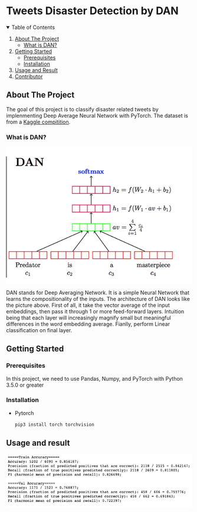 # Tweets Disaster Detection by DAN


<!-- TABLE OF CONTENTS -->
<details open="open">
  <summary>Table of Contents</summary>
  <ol>
    <li>
      <a href="#about-the-project">About The Project</a>
      <ul>
        <li><a href="#what-is-DAN">What is DAN?</a></li>
      </ul>
    </li>
    <li>
      <a href="#getting-started">Getting Started</a>
      <ul>
        <li><a href="#prerequisites">Prerequisites</a></li>
        <li><a href="#installation">Installation</a></li>
      </ul>
    </li>
    <li><a href="#usage-and-result">Usage and Result</a></li>
    <li><a href="#contributor">Contributor</a></li>

  </ol>
</details>

## About The Project
The goal of this project is to classify disaster related tweets by implenmenting Deep Average Neural Network with PyTorch. The dataset is from a [Kaggle compitition](https://www.kaggle.com/c/nlp-getting-started/overview). 

### What is DAN?
 
 <p align="center"><img src="images/dan.png"></p>

DAN stands for Deep Averaging Network. It is a simple Neural Network that learns the compositionality of the inputs. The architecture of DAN looks like the picture above. First of all, it take the vector average of the input embeddings, then pass it through 1 or more feed-forward layers. Intuition being that each layer will increasingly magnify small but meaningful differences in the word embedding average. Fianlly, perform Linear classification on final layer.

## Getting Started

### Prerequisites

In this project, we need to use Pandas, Numpy, and PyTorch with Python 3.5.0 or greater


### Installation

* Pytorch
  ```sh
  pip3 install torch torchvision
  ```

## Usage and result
 <p align="center"><img src="images/result.png"></p>
